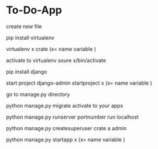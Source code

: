 # To-Do-App

create new file 

pip install virtualenv

virtualenv x crate (x= name variable )

activate to virtualenv soure x/bin/activate

pip install django

start project django-admin startproject x (x= name variable )

go to manage.py directory

python manage.py migrate activate to your apps

python manage.py runserver portnumber run localhost

python manage.py createsuperuser crate a admin

python manage.py startapp x (x= name variable )

